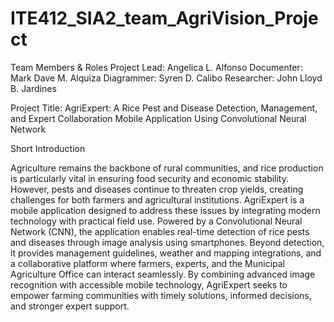 # ITE412_SIA2_team_AgriVision_Project

Team Members & Roles
Project Lead: Angelica L. Alfonso
Documenter: Mark Dave M. Alquiza
Diagrammer: Syren D. Calibo
Researcher: John Lloyd B. Jardines

Project Title: AgriExpert: A Rice Pest and Disease Detection, Management, and Expert Collaboration Mobile Application Using Convolutional Neural Network

Short Introduction

Agriculture remains the backbone of rural communities, and rice production is particularly vital in ensuring food security and economic stability. However, pests and diseases continue to threaten crop yields, creating challenges for both farmers and agricultural institutions. AgriExpert is a mobile application designed to address these issues by integrating modern technology with practical field use. Powered by a Convolutional Neural Network (CNN), the application enables real-time detection of rice pests and diseases through image analysis using smartphones. Beyond detection, it provides management guidelines, weather and mapping integrations, and a collaborative platform where farmers, experts, and the Municipal Agriculture Office can interact seamlessly. By combining advanced image recognition with accessible mobile technology, AgriExpert seeks to empower farming communities with timely solutions, informed decisions, and stronger expert support.
